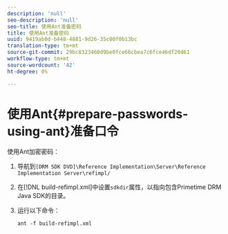 ```yaml
---
description: 'null'
seo-description: 'null'
seo-title: 使用Ant准备密码
title: 使用Ant准备密码
uuid: 9419ab0d-b448-4881-9d26-35c00f0b13bc
translation-type: tm+mt
source-git-commit: 29bc8323460d9be0fce66cbea7c6fce46df20d61
workflow-type: tm+mt
source-wordcount: '42'
ht-degree: 0%

---
```



# 使用Ant{#prepare-passwords-using-ant}准备口令

使用Ant加密密码：

1. 导航到`[DRM SDK DVD]\Reference Implementation\Server\Reference Implementation Server\refimpl/`
1. 在[!DNL build-refimpl.xml]中设置`sdkdir`属性，以指向包含Primetime DRM Java SDK的目录。
1. 运行以下命令：

   ```
   ant -f build-refimpl.xml
   ```

